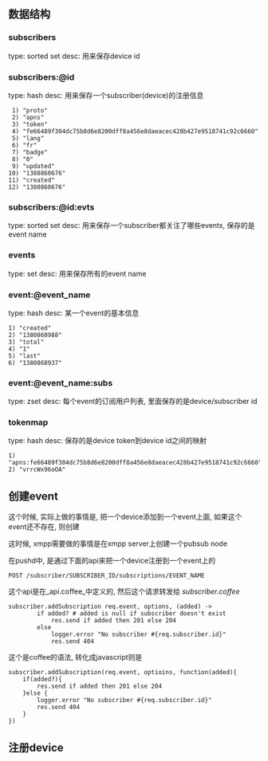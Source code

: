 ## 数据结构

### subscribers

type: sorted set
desc: 用来保存device id

### subscribers:@id

type: hash
desc: 用来保存一个subscriber(device)的注册信息

	 1) "proto"
	 2) "apns"
	 3) "token"
	 4) "fe66489f304dc75b8d6e8200dff8a456e8daeacec428b427e9518741c92c6660"
	 5) "lang"
	 6) "fr"
	 7) "badge"
	 8) "0"
	 9) "updated"
	10) "1380860676"
	11) "created"
	12) "1380860676"

### subscribers:@id:evts

type: sorted set
desc: 用来保存一个subscriber都关注了哪些events, 保存的是event name

### events

type: set
desc: 用来保存所有的event name

### event:@event_name

type: hash
desc: 某一个event的基本信息

	1) "created"
	2) "1380860988"
	3) "total"
	4) "1"
	5) "last"
	6) "1380868937"


### event:@event_name:subs

type: zset
desc: 每个event的订阅用户列表, 里面保存的是device/subscriber id

### tokenmap

type: hash
desc: 保存的是device token到device id之间的映射

	1) "apns:fe66489f304dc75b8d6e8200dff8a456e8daeacec428b427e9518741c92c6660"
	2) "vrrcWx96oOA"

## 创建event

这个时候, 实际上做的事情是, 把一个device添加到一个event上面, 如果这个event还不存在, 则创建

这时候, xmpp需要做的事情是在xmpp server上创建一个pubsub node

在pushd中, 是通过下面的api来把一个device注册到一个event上的

	POST /subscriber/SUBSCRIBER_ID/subscriptions/EVENT_NAME
	
这个api是在_api.coffee_中定义的, 然后这个请求转发给 _subscriber.coffee_

	subscriber.addSubscription req.event, options, (added) ->
            if added? # added is null if subscriber doesn't exist
                res.send if added then 201 else 204
            else
                logger.error "No subscriber #{req.subscriber.id}"
                res.send 404
                
这个是coffee的语法, 转化成javascript则是

	subscriber.addSubscription(req.event, optioins, function(added){
		if(added?){
			res.send if added then 201 else 204
		}else {
			logger.error "No subscriber #{req.subscriber.id}"
	        res.send 404
		}                
	})                	

## 注册device